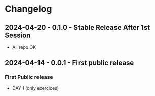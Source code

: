 # Changelog


## 2024-04-20 - 0.1.0 - Stable Release After 1st Session
- All repo OK

## 2024-04-14 - 0.0.1 - First public release

### First Public release
- DAY 1 (only exercices)
